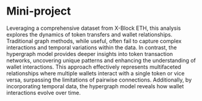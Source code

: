 # Mini-project
Leveraging a comprehensive dataset from X-Block ETH,
this analysis explores the dynamics of token transfers and wallet relationships. 
Traditional graph methods, while useful, often fail to capture complex interactions and temporal variations within the data. 
In contrast, the hypergraph model provides deeper insights into token transaction networks, uncovering unique patterns and enhancing the understanding of wallet interactions. 
This approach effectively represents multifaceted relationships where multiple wallets interact with a single token or vice versa, surpassing the limitations of pairwise connections. 
Additionally, by incorporating temporal data, the hypergraph model reveals how wallet interactions evolve over time.
